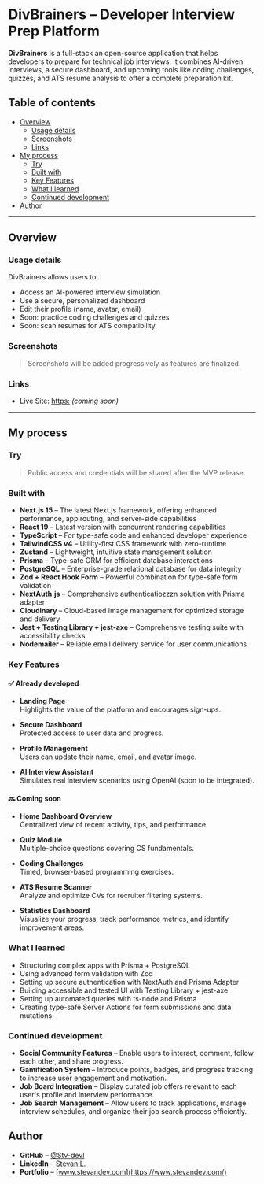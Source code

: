 # DivBrainers – Developer Interview Prep Platform

**DivBrainers** is a full-stack an open-source application that helps developers to prepare for technical job interviews. It combines AI-driven interviews, a secure dashboard, and upcoming tools like coding challenges, quizzes, and ATS resume analysis to offer a complete preparation kit.

## Table of contents

- [Overview](#overview)
  - [Usage details](#usage-details)
  - [Screenshots](#screenshots)
  - [Links](#links)
- [My process](#my-process)
  - [Try](#try)
  - [Built with](#built-with)
  - [Key Features](#key-features)
  - [What I learned](#what-i-learned)
  - [Continued development](#continued-development)
- [Author](#author)

---

## Overview

### Usage details

DivBrainers allows users to:

- Access an AI-powered interview simulation
- Use a secure, personalized dashboard
- Edit their profile (name, avatar, email)
- Soon: practice coding challenges and quizzes
- Soon: scan resumes for ATS compatibility

### Screenshots

> Screenshots will be added progressively as features are finalized.

### Links

- Live Site: [https:](https:) _(coming soon)_

---

## My process

### Try

> Public access and credentials will be shared after the MVP release.

### Built with

- **Next.js 15** – The latest Next.js framework, offering enhanced performance, app routing, and server-side capabilities
- **React 19** – Latest version with concurrent rendering capabilities
- **TypeScript** – For type-safe code and enhanced developer experience
- **TailwindCSS v4** – Utility-first CSS framework with zero-runtime
- **Zustand** – Lightweight, intuitive state management solution
- **Prisma** – Type-safe ORM for efficient database interactions
- **PostgreSQL** – Enterprise-grade relational database for data integrity
- **Zod + React Hook Form** – Powerful combination for type-safe form validation
- **NextAuth.js** – Comprehensive authenticatiozzzn solution with Prisma adapter
- **Cloudinary** – Cloud-based image management for optimized storage and delivery
- **Jest + Testing Library + jest-axe** – Comprehensive testing suite with accessibility checks
- **Nodemailer** – Reliable email delivery service for user communications

### Key Features

#### ✅ Already developed

- **Landing Page**  
  Highlights the value of the platform and encourages sign-ups.

- **Secure Dashboard**  
   Protected access to user data and progress.

- **Profile Management**  
  Users can update their name, email, and avatar image.

- **AI Interview Assistant**  
  Simulates real interview scenarios using OpenAI (soon to be integrated).

#### 🔜 Coming soon

- **Home Dashboard Overview**  
  Centralized view of recent activity, tips, and performance.

- **Quiz Module**  
  Multiple-choice questions covering CS fundamentals.

- **Coding Challenges**  
  Timed, browser-based programming exercises.

- **ATS Resume Scanner**  
  Analyze and optimize CVs for recruiter filtering systems.

- **Statistics Dashboard**  
  Visualize your progress, track performance metrics, and identify improvement areas.

### What I learned

- Structuring complex apps with Prisma + PostgreSQL
- Using advanced form validation with Zod
- Setting up secure authentication with NextAuth and Prisma Adapter
- Building accessible and tested UI with Testing Library + jest-axe
- Setting up automated queries with ts-node and Prisma
- Creating type-safe Server Actions for form submissions and data mutations

### Continued development

- **Social Community Features** – Enable users to interact, comment, follow each other, and share progress.
- **Gamification System** – Introduce points, badges, and progress tracking to increase user engagement and motivation.
- **Job Board Integration** – Display curated job offers relevant to each user's profile and interview performance.
- **Job Search Management** – Allow users to track applications, manage interview schedules, and organize their job search process efficiently.

## Author

- **GitHub** – [@Stv-devl](https://github.com/Stv-devl)
- **LinkedIn** – [Stevan L.](https://www.linkedin.com/in/stevan-l-793141128/)
- **Portfolio** – [www.stevandev.com](https://www.stevandev.com/)
